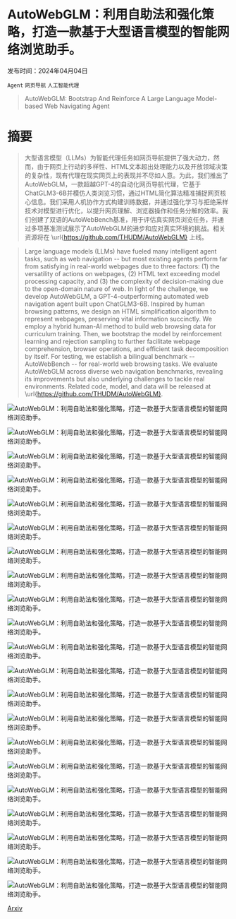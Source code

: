 # AutoWebGLM：利用自助法和强化策略，打造一款基于大型语言模型的智能网络浏览助手。

发布时间：2024年04月04日

`Agent` `网页导航` `人工智能代理`

> AutoWebGLM: Bootstrap And Reinforce A Large Language Model-based Web Navigating Agent

# 摘要

> 大型语言模型（LLMs）为智能代理任务如网页导航提供了强大动力，然而，由于网页上行动的多样性、HTML文本超出处理能力以及开放领域决策的复杂性，现有代理在现实网页上的表现并不尽如人意。为此，我们推出了AutoWebGLM，一款超越GPT-4的自动化网页导航代理，它基于ChatGLM3-6B并模仿人类浏览习惯，通过HTML简化算法精准捕捉网页核心信息。我们采用人机协作方式构建训练数据，并通过强化学习与拒绝采样技术对模型进行优化，以提升网页理解、浏览器操作和任务分解的效率。我们创建了双语的AutoWebBench基准，用于评估真实网页浏览任务，并通过多项基准测试展示了AutoWebGLM的进步和应对真实环境的挑战。相关资源将在 \url{https://github.com/THUDM/AutoWebGLM} 上线。

> Large language models (LLMs) have fueled many intelligent agent tasks, such as web navigation -- but most existing agents perform far from satisfying in real-world webpages due to three factors: (1) the versatility of actions on webpages, (2) HTML text exceeding model processing capacity, and (3) the complexity of decision-making due to the open-domain nature of web. In light of the challenge, we develop AutoWebGLM, a GPT-4-outperforming automated web navigation agent built upon ChatGLM3-6B. Inspired by human browsing patterns, we design an HTML simplification algorithm to represent webpages, preserving vital information succinctly. We employ a hybrid human-AI method to build web browsing data for curriculum training. Then, we bootstrap the model by reinforcement learning and rejection sampling to further facilitate webpage comprehension, browser operations, and efficient task decomposition by itself. For testing, we establish a bilingual benchmark -- AutoWebBench -- for real-world web browsing tasks. We evaluate AutoWebGLM across diverse web navigation benchmarks, revealing its improvements but also underlying challenges to tackle real environments. Related code, model, and data will be released at \url{https://github.com/THUDM/AutoWebGLM}.

![AutoWebGLM：利用自助法和强化策略，打造一款基于大型语言模型的智能网络浏览助手。](../../../paper_images/2404.03648/x2.png)

![AutoWebGLM：利用自助法和强化策略，打造一款基于大型语言模型的智能网络浏览助手。](../../../paper_images/2404.03648/x3.png)

![AutoWebGLM：利用自助法和强化策略，打造一款基于大型语言模型的智能网络浏览助手。](../../../paper_images/2404.03648/x4.png)

![AutoWebGLM：利用自助法和强化策略，打造一款基于大型语言模型的智能网络浏览助手。](../../../paper_images/2404.03648/x5.png)

![AutoWebGLM：利用自助法和强化策略，打造一款基于大型语言模型的智能网络浏览助手。](../../../paper_images/2404.03648/x6.png)

![AutoWebGLM：利用自助法和强化策略，打造一款基于大型语言模型的智能网络浏览助手。](../../../paper_images/2404.03648/x7.png)

![AutoWebGLM：利用自助法和强化策略，打造一款基于大型语言模型的智能网络浏览助手。](../../../paper_images/2404.03648/annotation_plugin2.png)

![AutoWebGLM：利用自助法和强化策略，打造一款基于大型语言模型的智能网络浏览助手。](../../../paper_images/2404.03648/annotation_plugin1.png)

![AutoWebGLM：利用自助法和强化策略，打造一款基于大型语言模型的智能网络浏览助手。](../../../paper_images/2404.03648/2f388f72e54ae7343146fd477612cb5.png)

![AutoWebGLM：利用自助法和强化策略，打造一款基于大型语言模型的智能网络浏览助手。](../../../paper_images/2404.03648/baa9aeeb569c8f7396c41b4956f0348.png)

![AutoWebGLM：利用自助法和强化策略，打造一款基于大型语言模型的智能网络浏览助手。](../../../paper_images/2404.03648/a9ff129fdc6cfe0f06c13b012b1dd4c.png)

![AutoWebGLM：利用自助法和强化策略，打造一款基于大型语言模型的智能网络浏览助手。](../../../paper_images/2404.03648/8775a25f268b70ad49081347ba55bc2.png)

![AutoWebGLM：利用自助法和强化策略，打造一款基于大型语言模型的智能网络浏览助手。](../../../paper_images/2404.03648/f570c2fdc633cbd2648a71132df6766.png)

![AutoWebGLM：利用自助法和强化策略，打造一款基于大型语言模型的智能网络浏览助手。](../../../paper_images/2404.03648/77809153052743428a03c29a54ceb11.png)

![AutoWebGLM：利用自助法和强化策略，打造一款基于大型语言模型的智能网络浏览助手。](../../../paper_images/2404.03648/30b49b57c6fc7b41b5eb785fc1dbf86.png)

![AutoWebGLM：利用自助法和强化策略，打造一款基于大型语言模型的智能网络浏览助手。](../../../paper_images/2404.03648/eef7fea4421344f797386c2dcf5c58c.png)

![AutoWebGLM：利用自助法和强化策略，打造一款基于大型语言模型的智能网络浏览助手。](../../../paper_images/2404.03648/b1ac295dd1fc104842cdd4f885b5b78.png)

![AutoWebGLM：利用自助法和强化策略，打造一款基于大型语言模型的智能网络浏览助手。](../../../paper_images/2404.03648/d15927e46176900141e96136ba70994.png)

![AutoWebGLM：利用自助法和强化策略，打造一款基于大型语言模型的智能网络浏览助手。](../../../paper_images/2404.03648/2a7669cc0a7f61ff5101139c752c9af.png)

![AutoWebGLM：利用自助法和强化策略，打造一款基于大型语言模型的智能网络浏览助手。](../../../paper_images/2404.03648/1b53a87e57208a78e4e6756a797fce6.png)

![AutoWebGLM：利用自助法和强化策略，打造一款基于大型语言模型的智能网络浏览助手。](../../../paper_images/2404.03648/2704f4743ad100718915152964a0996.png)

[Arxiv](https://arxiv.org/abs/2404.03648)